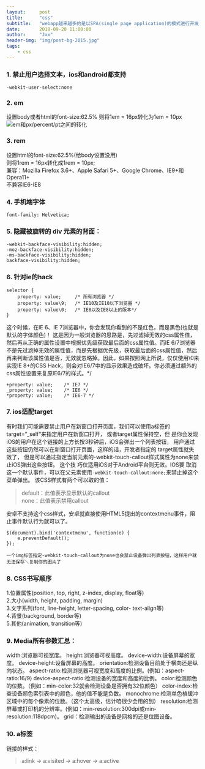 ```yaml
---
layout:     post
title:      "css"
subtitle:   "webapp越来越多的是以SPA(single page application)的模式进行开发"
date:       2018-09-20 11:00:00
author:     "Jxx"
header-img: "img/post-bg-2015.jpg"
tags:
    - css
---
```


### 1. 禁止用户选择文本，ios和android都支持
```
-webkit-user-select:none
```

### 2. em
设置body或者html的font-size:62.5% 
则将1em = 16px转化为1em = 10px 
![em和px/percent/pt之间的转化](https://onepiece1991.github.io/img/in-post/post-css/emTable.png)

### 3. rem
设置html的font-size:62.5%(给body设置没用)  
则将1rem = 16px转化成1rem = 10px;  
兼容：Mozilla Firefox 3.6+、Apple Safari 5+、Google Chrome、IE9+和Opera11+  
不兼容IE6-IE8  

### 4. 手机端字体
```
font-family: Helvetica;
```

### 5. 隐藏被旋转的 div 元素的背面：
```
-webkit-backface-visibility:hidden;
-moz-backface-visibility:hidden;
-ms-backface-visibility:hidden; 
backface-visibility:hidden;
```

### 6. 针对ie的hack
```
selector {
    property: value;     /* 所有浏览器 */ 
    property: value\9;   /* IE10及IE10以下浏览器 */ 
    property: value\0;   /* IE8以及IE8以上的版本*/
}
```
这个时候，在IE 6、IE 7浏览器中，你会发现你看到的不是红色，而是黑色(也就是默认的字体颜色)！ 
这是因为一般浏览器的思路是，先过滤掉无效的css属性值，然后再从正确的属性设置中根据优先级获取最后面的css属性值。而IE 6/7浏览器不是先过滤掉无效的属性值，而是先根据优先级，获取最后面的css属性值，然后再来判断该属性值是否，无效就忽略掉。因此，如果按照网上所说，仅仅使用\0来实现IE 8+的CSS Hack，则会对IE6/7中的显示效果造成破坏。你必须通过额外的css属性设置来复原IE6/7的样式。*/        
```
+property: value;    /* IE7 */
_property: value;    /* IE6 */
*property: value;    /* IE6-7 */
```

### 7. ios适配target
有时我们可能需要禁止用户在新窗口打开页面，我们可以使用a标签的target=”_self“来指定用户在新窗口打开，
或者target属性保持空，但 是你会发现iOS的用户在这个链接的上方长按3秒钟后，iOS会弹出一个列表按钮，
用户通过这些按钮仍然可以在新窗口打开页面，这样的话，开发者指定的 target属性就失效了，
但是可以通过指定当前元素的-webkit-touch-callout样式属性为none来禁止iOS弹出这些按钮。
这个技 巧仅适用iOS对于Android平台则无效。IOS要
取消这一个默认事件，可以在父元素使用`-webkit-touch-callout:none;`来禁止掉这个菜单弹出。
该CSS样式有两个可以取的值：
> default：此值表示显示默认的callout  
> none：此值表示禁用callout

安卓不支持这个css样式，安卓就直接使用HTML5提出的contextmenu事件，阻止事件默认行为就可以了。
```
$(document).bind('contextmenu', function(e) {
    e.preventDefault();
});
```

`一个img标签指定-webkit-touch-callout为none也会禁止设备弹出列表按钮，这样用户就无法保存＼复制你的图片了`


### 8. CSS书写顺序

1.位置属性(position, top, right, z-index, display, float等)  
2.大小(width, height, padding, margin)  
3.文字系列(font, line-height, letter-spacing, color- text-align等)  
4.背景(background, border等)  
5.其他(animation, transition等)

### 9. Media所有参数汇总：
width:浏览器可视宽度。 
height:浏览器可视高度。 
device-width:设备屏幕的宽度。 
device-height:设备屏幕的高度。 
orientation:检测设备目前处于横向还是纵向状态。 
aspect-ratio:检测浏览器可视宽度和高度的比例。(例如：aspect-ratio:16/9) 
device-aspect-ratio:检测设备的宽度和高度的比例。 
color:检测颜色的位数。（例如：min-color:32就会检测设备是否拥有32位颜色） 
color-index:检查设备颜色索引表中的颜色，他的值不能是负数。 
monochrome:检测单色楨缓冲区域中的每个像素的位数。（这个太高级，估计咱很少会用的到） 
resolution:检测屏幕或打印机的分辨率。(例如：min-resolution:300dpi或min-resolution:118dpcm)。 
grid：检测输出的设备是网格的还是位图设备。 


### 10. a标签
链接的样式： 
> a:link -> a:visited -> a:hover -> a:active